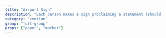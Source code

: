 ```yaml
---
title: "Airport Sign"
description: "Each person makes a sign proclaiming a statement (should be short/easily readable). After everyone has made their sign, have the group move around the room silently viewing each other's signs. Have them stand in a circle/sit after they've viewed (most) everyone's sign."
category: "emotion"
group: "full-group"
props: ["paper", "marker"]
---
```

